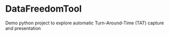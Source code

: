 # DataFreedomTool
Demo python project to explore automatic Turn-Around-Time (TAT) capture and presentation

